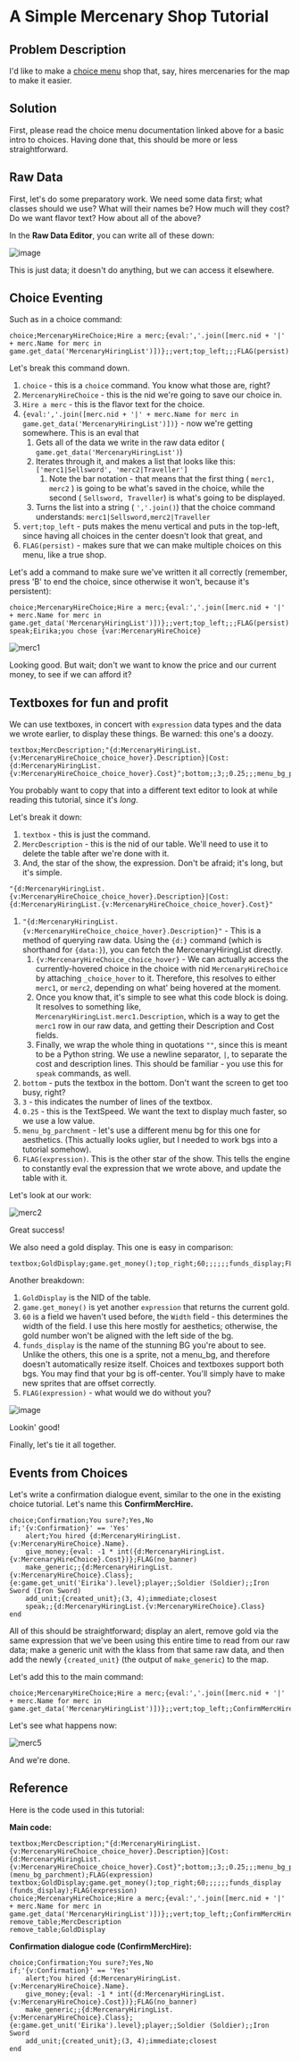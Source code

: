 # A Simple Mercenary Shop Tutorial

## Problem Description

I'd like to make a [choice menu](Choices-and-Battle-Saves) shop that, say, hires mercenaries for the map to make it easier.

## Solution

First, please read the choice menu documentation linked above for a basic intro to choices. Having done that, this should be more or less straightforward.

## Raw Data

First, let's do some preparatory work. We need some data first; what classes should we use? What will their names be? How much will they cost? Do we want flavor text? How about all of the above?

In the **Raw Data Editor**, you can write all of these down:

![image](../images/MercShopRawData.png)

This is just data; it doesn't do anything, but we can access it elsewhere.

## Choice Eventing

Such as in a choice command:

```
choice;MercenaryHireChoice;Hire a merc;{eval:','.join([merc.nid + '|' + merc.Name for merc in game.get_data('MercenaryHiringList')])};;vert;top_left;;;FLAG(persist)
```

Let's break this command down.

1. `choice` - this is a `choice` command. You know what those are, right?
2. `MercenaryHireChoice` - this is the nid we're going to save our choice in.
3. `Hire a merc` - this is the flavor text for the choice.
4. `{eval:','.join([merc.nid + '|' + merc.Name for merc in game.get_data('MercenaryHiringList')])}` - now we're getting somewhere. This is an eval that
   1. Gets all of the data we write in the raw data editor ( `game.get_data('MercenaryHiringList')`)
   2. Iterates through it, and makes a list that looks like this: `['merc1|Sellsword', 'merc2|Traveller']`
      1. Note the bar notation - that means that the first thing ( `merc1, merc2` ) is going to be what's saved in the choice, while the second ( `Sellsword, Traveller`) is what's going to be displayed.
   3. Turns the list into a string ( `','.join()`) that the choice command understands: `merc1|Sellsword,merc2|Traveller`
5. `vert;top_left` - puts makes the menu vertical and puts in the top-left, since having all choices in the center doesn't look that great, and
6. `FLAG(persist)` - makes sure that we can make multiple choices on this menu, like a true shop.

Let's add a command to make sure we've written it all correctly (remember, press 'B' to end the choice, since otherwise it won't, because it's persistent):

```
choice;MercenaryHireChoice;Hire a merc;{eval:','.join([merc.nid + '|' + merc.Name for merc in game.get_data('MercenaryHiringList')])};;vert;top_left;;;FLAG(persist)
speak;Eirika;you chose {var:MercenaryHireChoice}
```

![merc1](../images/merc1.gif)

Looking good. But wait; don't we want to know the price and our current money, to see if we can afford it?

## Textboxes for fun and profit

We can use textboxes, in concert with `expression` data types and the data we wrote earlier, to display these things. Be warned: this one's a doozy.

```
textbox;MercDescription;"{d:MercenaryHiringList.{v:MercenaryHireChoice_choice_hover}.Description}|Cost: {d:MercenaryHiringList.{v:MercenaryHireChoice_choice_hover}.Cost}";bottom;;3;;0.25;;;menu_bg_parchment;FLAG(expression)
```

You probably want to copy that into a different text editor to look at while reading this tutorial, since it's _long_.

Let's break it down:

1. `textbox` - this is just the command.
2. `MercDescription` - this is the nid of our table. We'll need to use it to delete the table after we're done with it.
3. And, the star of the show, the expression. Don't be afraid; it's long, but it's simple.

`"{d:MercenaryHiringList.{v:MercenaryHireChoice_choice_hover}.Description}|Cost: {d:MercenaryHiringList.{v:MercenaryHireChoice_choice_hover}.Cost}"`

1. `"{d:MercenaryHiringList.{v:MercenaryHireChoice_choice_hover}.Description}"` - This is a method of querying raw data. Using the `{d:}` command (which is shorthand for `{data:}`), you can fetch the MercenaryHiringList directly.
   1. `{v:MercenaryHireChoice_choice_hover}` - We can actually access the currently-hovered choice in the choice with nid `MercenaryHireChoice` by attaching `_choice_hover` to it. Therefore, this resolves to either `merc1`, or `merc2`, depending on what' being hovered at the moment.
   2. Once you know that, it's simple to see what this code block is doing. It resolves to something like, `MercenaryHiringList.merc1.Description`, which is a way to get the `merc1` row in our raw data, and getting their Description and Cost fields.
   3. Finally, we wrap the whole thing in quotations `""`, since this is meant to be a Python string. We use a newline separator, `|`, to separate the cost and description lines. This should be familiar - you use this for `speak` commands, as well.
2. `bottom` - puts the textbox in the bottom. Don't want the screen to get too busy, right?
3. `3` - this indicates the number of lines of the textbox.
4. `0.25` - this is the TextSpeed. We want the text to display much faster, so we use a low value.
5. `menu_bg_parchment` - let's use a different menu bg for this one for aesthetics. (This actually looks uglier, but I needed to work bgs into a tutorial somehow).
6. `FLAG(expression)`. This is the other star of the show. This tells the engine to constantly eval the expression that we wrote above, and update the table with it.

Let's look at our work:

![merc2](../images/merc2.gif)

Great success!

We also need a gold display. This one is easy in comparison:

```
textbox;GoldDisplay;game.get_money();top_right;60;;;;;;funds_display;FLAG(expression)
```

Another breakdown:

1. `GoldDisplay` is the NID of the table.
2. `game.get_money()` is yet another `expression` that returns the current gold.
3. `60` is a field we haven't used before, the `Width` field - this determines the width of the field. I use this here mostly for aesthetics; otherwise, the gold number won't be aligned with the left side of the bg.
4. `funds_display` is the name of the stunning BG you're about to see. Unlike the others, this one is a sprite, not a menu_bg, and therefore doesn't automatically resize itself. Choices and textboxes support both bgs. You may find that your bg is off-center. You'll simply have to make new sprites that are offset correctly.
5. `FLAG(expression)` - what would we do without you?

![image](../images/MercShopMenu.png)

Lookin' good!

Finally, let's tie it all together.

## Events from Choices

Let's write a confirmation dialogue event, similar to the one in the existing choice tutorial. Let's name this **ConfirmMercHire.**

```
choice;Confirmation;You sure?;Yes,No
if;'{v:Confirmation}' == 'Yes'
    alert;You hired {d:MercenaryHiringList.{v:MercenaryHireChoice}.Name}.
    give_money;{eval: -1 * int({d:MercenaryHiringList.{v:MercenaryHireChoice}.Cost})};FLAG(no_banner)
    make_generic;;{d:MercenaryHiringList.{v:MercenaryHireChoice}.Class};{e:game.get_unit('Eirika').level};player;;Soldier (Soldier);;Iron Sword (Iron Sword)
    add_unit;{created_unit};(3, 4);immediate;closest
    speak;;{d:MercenaryHiringList.{v:MercenaryHireChoice}.Class}
end

```
All of this should be straightforward; display an alert, remove gold via the same expression that we've been using this entire time to read from our raw data; make a generic unit with the klass from that same raw data, and then add the newly `{created_unit}` (the output of `make_generic`) to the map.

Let's add this to the main command:

```
choice;MercenaryHireChoice;Hire a merc;{eval:','.join([merc.nid + '|' + merc.Name for merc in game.get_data('MercenaryHiringList')])};;vert;top_left;;ConfirmMercHire;FLAG(persist)
```

Let's see what happens now:

![merc5](../images/merc5.gif)

And we're done.

## Reference

Here is the code used in this tutorial:

**Main code:**

```
textbox;MercDescription;"{d:MercenaryHiringList.{v:MercenaryHireChoice_choice_hover}.Description}|Cost: {d:MercenaryHiringList.{v:MercenaryHireChoice_choice_hover}.Cost}";bottom;;3;;0.25;;;menu_bg_parchment (menu_bg_parchment);FLAG(expression)
textbox;GoldDisplay;game.get_money();top_right;60;;;;;;funds_display (funds_display);FLAG(expression)
choice;MercenaryHireChoice;Hire a merc;{eval:','.join([merc.nid + '|' + merc.Name for merc in game.get_data('MercenaryHiringList')])};;vert;top_left;;ConfirmMercHire;FLAG(persist)
remove_table;MercDescription
remove_table;GoldDisplay
```

**Confirmation dialogue code (ConfirmMercHire):**

```
choice;Confirmation;You sure?;Yes,No
if;'{v:Confirmation}' == 'Yes'
    alert;You hired {d:MercenaryHiringList.{v:MercenaryHireChoice}.Name}.
    give_money;{eval: -1 * int({d:MercenaryHiringList.{v:MercenaryHireChoice}.Cost})};FLAG(no_banner)
    make_generic;;{d:MercenaryHiringList.{v:MercenaryHireChoice}.Class};{e:game.get_unit('Eirika').level};player;;Soldier (Soldier);;Iron Sword
    add_unit;{created_unit};(3, 4);immediate;closest
end
```